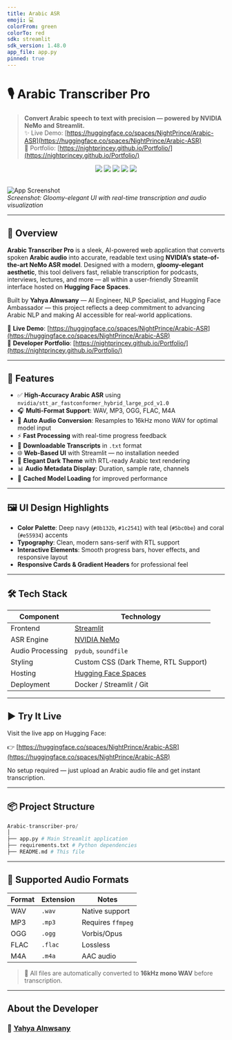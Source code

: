 ```yaml
---
title: Arabic ASR
emoji: 💻
colorFrom: green
colorTo: red
sdk: streamlit
sdk_version: 1.48.0
app_file: app.py
pinned: true
---
```

# 🎙️ Arabic Transcriber Pro

> **Convert Arabic speech to text with precision — powered by NVIDIA NeMo and Streamlit.**  
> ✨ Live Demo: [https://huggingface.co/spaces/NightPrince/Arabic-ASR](https://huggingface.co/spaces/NightPrince/Arabic-ASR)  
> 🔗 Portfolio: [https://nightprincey.github.io/Portfolio/](https://nightprincey.github.io/Portfolio/)

<div align="center">
  <img src="https://img.shields.io/badge/Python-3.8%2B-blue?style=for-the-badge&logo=python" />
  <img src="https://img.shields.io/badge/Streamlit-1.28.0+-orange?style=for-the-badge&logo=streamlit" />
  <img src="https://img.shields.io/badge/NVIDIA%20NeMo-ASR%20Model-blueviolet?style=for-the-badge&logo=nvidia" />
  <img src="https://img.shields.io/badge/Hugging%20Face-Spaces-FF4B4B?style=for-the-badge&logo=huggingface" />
  <img src="https://img.shields.io/badge/License-MIT-green?style=for-the-badge" />
</div>

<br />

![App Screenshot](https://via.placeholder.com/1200x800/0b132b/5bc0be?text=Arabic+Transcriber+Pro)  
*Screenshot: Gloomy-elegant UI with real-time transcription and audio visualization*

---

## 🌟 Overview

**Arabic Transcriber Pro** is a sleek, AI-powered web application that converts spoken **Arabic audio** into accurate, readable text using **NVIDIA’s state-of-the-art NeMo ASR model**. Designed with a modern, **gloomy-elegant aesthetic**, this tool delivers fast, reliable transcription for podcasts, interviews, lectures, and more — all within a user-friendly Streamlit interface hosted on **Hugging Face Spaces**.

Built by **Yahya Alnwsany** — AI Engineer, NLP Specialist, and Hugging Face Ambassador — this project reflects a deep commitment to advancing Arabic NLP and making AI accessible for real-world applications.

🔗 **Live Demo**: [https://huggingface.co/spaces/NightPrince/Arabic-ASR](https://huggingface.co/spaces/NightPrince/Arabic-ASR)  
👤 **Developer Portfolio**: [https://nightprincey.github.io/Portfolio/](https://nightprincey.github.io/Portfolio/)

---

## 🔧 Features

- ✅ **High-Accuracy Arabic ASR** using `nvidia/stt_ar_fastconformer_hybrid_large_pcd_v1.0`
- 🎧 **Multi-Format Support**: WAV, MP3, OGG, FLAC, M4A
- 🔄 **Auto Audio Conversion**: Resamples to 16kHz mono WAV for optimal model input
- ⚡ **Fast Processing** with real-time progress feedback
- 💾 **Downloadable Transcripts** in `.txt` format
- 🌐 **Web-Based UI** with Streamlit — no installation needed
- 🎨 **Elegant Dark Theme** with RTL-ready Arabic text rendering
- 📊 **Audio Metadata Display**: Duration, sample rate, channels
- 🚀 **Cached Model Loading** for improved performance

---

## 🖼️ UI Design Highlights

- **Color Palette**: Deep navy (`#0b132b`, `#1c2541`) with teal (`#5bc0be`) and coral (`#e55934`) accents
- **Typography**: Clean, modern sans-serif with RTL support
- **Interactive Elements**: Smooth progress bars, hover effects, and responsive layout
- **Responsive Cards & Gradient Headers** for professional feel

---

## 🛠️ Tech Stack

| Component        | Technology |
|------------------|----------|
| Frontend         | [Streamlit](https://streamlit.io) |
| ASR Engine       | [NVIDIA NeMo](https://github.com/NVIDIA/NeMo) |
| Audio Processing | `pydub`, `soundfile` |
| Styling          | Custom CSS (Dark Theme, RTL Support) |
| Hosting          | [Hugging Face Spaces](https://huggingface.co/spaces) |
| Deployment       | Docker / Streamlit / Git |

---

## ▶️ Try It Live

Visit the live app on Hugging Face:

👉 [https://huggingface.co/spaces/NightPrince/Arabic-ASR](https://huggingface.co/spaces/NightPrince/Arabic-ASR)

No setup required — just upload an Arabic audio file and get instant transcription.

---

## 📦 Project Structure
```python
Arabic-transcriber-pro/
│
├── app.py # Main Streamlit application
├── requirements.txt # Python dependencies
├── README.md # This file
```

---

## 📂 Supported Audio Formats

| Format | Extension | Notes |
|-------|----------|-------|
| WAV   | `.wav`   | Native support |
| MP3   | `.mp3`   | Requires `ffmpeg` |
| OGG   | `.ogg`   | Vorbis/Opus |
| FLAC  | `.flac`  | Lossless |
| M4A   | `.m4a`   | AAC audio |

> 🔁 All files are automatically converted to **16kHz mono WAV** before transcription.

---

## About the Developer

### 👤 [Yahya Alnwsany](https://nightprincey.github.io/Portfolio/)